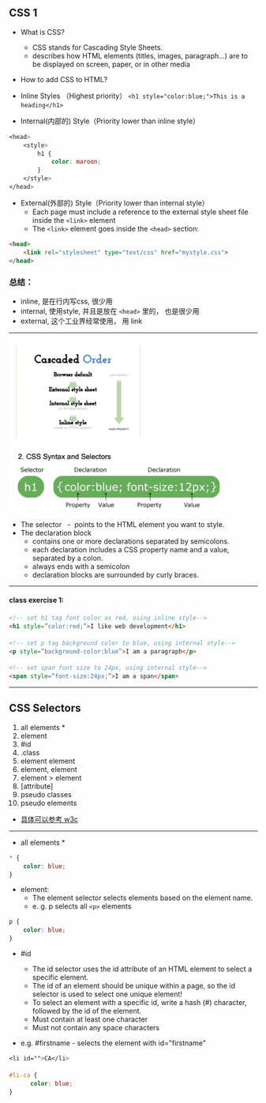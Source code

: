 ## CSS 1


- What is CSS?
  - CSS stands for Cascading Style Sheets.
  - describes how HTML elements (titles, images, paragraph...) 
    are to be displayed on screen, paper, or in other media


- How to add CSS to HTML?
  
- Inline Styles （Highest priority）
  `<h1 style="color:blue;">This is a heading</h1>`

- Internal(内部的) Style（Priority lower than inline style）

```css
<head>  
    <style>    
        h1 {	
            color: maroon;    
        }   
    </style>
</head>
```

- External(外部的) Style（Priority lower than internal style）
  - Each page must include a reference to the external style sheet file inside the 
    `<link>` element
  - The `<link>` element goes inside the `<head>` section:


```html
<head>  
    <link rel="stylesheet" type="text/css" href="mystyle.css">
</head>
```

### 总结：

- inline, 是在行内写css, 很少用
- internal, 使用style, 并且是放在 `<head>` 里的， 也是很少用
- external, 这个工业界经常使用， 用 link 

---
![](img/2020-07-22-21-48-05.png)

- The selector  
  -  points to the HTML element you want to style.  
- The declaration block 
  - contains one or more declarations separated by semicolons.
  - each declaration includes a CSS property name and a value, separated by a colon.
  - always ends with a semicolon
  - declaration blocks are surrounded by curly braces.

---

#### class exercise 1:

```html
<!-- set h1 tag font color as red, using inline style-->
<h1 style=”color:red;”>I like web development</h1>

<!-- set p tag background color to blue, using internal style-->
<p style=”background-color:blue”>I am a paragraph</p>

<!-- set span font size to 24px, using internal style-->
<span style=”font-size:24px;”>I am a span</span>
```

---

## CSS Selectors

1.	all elements *
2.	element
3.	#id 
4.	.class
5.	element element
6.	element, element
7.	element > element
8.	[attribute]
9.	pseudo classes
10.	pseudo elements

- [具体可以参考 w3c](https://www.w3schools.com/cssref/css_selectors.asp)

---

- all elements *

```css
* {
    color: blue;
}
```

- element:
  - The element selector selects elements based on the element name.
  -	e. g. p selects all `<p>` elements

```css
p {
    color: blue;
}
```

- #id
  - The id selector uses the id attribute of an HTML element to select a specific element.
  -	The id of an element should be unique within a page, 
    so the id selector is used to select one unique element!
  -	To select an element with a specific id, write a hash (#) character, 
    followed by the id of the element.
  -	Must contain at least one character
  -	Must not contain any space characters
  
- e.g. #firstname - selects the element with id="firstname"

```css
<li id="">CA</li> 

#li-ca {
      color: blue;
}
```


